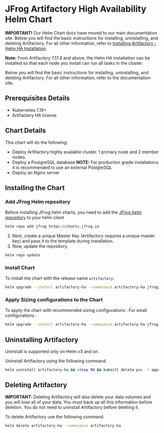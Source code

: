 # JFrog Artifactory High Availability Helm Chart

**IMPORTANT!** Our Helm Chart docs have moved to our main documentation site. Below you will find the basic instructions for installing, uninstalling, and deleting Artifactory. For all other information, refer to [Installing Artifactory - Helm HA Installation](https://www.jfrog.com/confluence/display/JFROG/Installing+Artifactory#InstallingArtifactory-HelmHAInstallation).

**Note:** From Artifactory 7.17.4 and above, the Helm HA installation can be installed so that each node you install can run all tasks in the cluster.

Below you will find the basic instructions for installing, uninstalling, and deleting Artifactory. For all other information, refer to the documentation site.

## Prerequisites Details

* Kubernetes 1.19+
* Artifactory HA license

## Chart Details
This chart will do the following:

* Deploy Artifactory highly available cluster. 1 primary node and 2 member nodes.
* Deploy a PostgreSQL database  **NOTE:** For production grade installations it is recommended to use an external PostgreSQL
* Deploy an Nginx server

## Installing the Chart

### Add JFrog Helm repository

Before installing JFrog helm charts, you need to add the [JFrog helm repository](https://charts.jfrog.io) to your helm client

```bash
helm repo add jfrog https://charts.jfrog.io
```
2. Next, create a unique Master Key (Artifactory requires a unique master key) and pass it to the template during installation.
3. Now, update the repository.

```bash
helm repo update
```

### Install Chart
To install the chart with the release name `artifactory`:
```bash
helm upgrade --install artifactory-ha --namespace artifactory-ha jfrog/artifactory-ha
```

### Apply Sizing configurations to the Chart
To apply the chart with recommended sizing configurations :
For small configurations :
```bash
helm upgrade --install artifactory-ha --namespace artifactory-ha jfrog/artifactory-ha -f sizing/artifactory-small-extra-config.yaml -f sizing/artifactory-small.yaml
```

## Uninstalling Artifactory

Uninstall is supported only on Helm v3 and on.

Uninstall Artifactory using the following command.

```bash
helm uninstall artifactory-ha && sleep 90 && kubectl delete pvc -l app=artifactory-ha
```

## Deleting Artifactory

**IMPORTANT:** Deleting Artifactory will also delete your data volumes and you will lose all of your data. You must back up all this information before deletion. You do not need to uninstall Artifactory before deleting it.

To delete Artifactory use the following command.

```bash
helm delete artifactory-ha --namespace artifactory-ha
```

